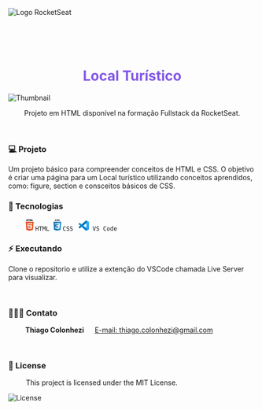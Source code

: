 <!--Banner session-->
<p>
  <img src="https://i.postimg.cc/HnHjH416/rocketseat-logo.png" alt="Logo RocketSeat" width="200" align="center" style="padding-top:13px">
</p>
<br><br><br>
<!--About session-->
<h1 align="center" style="color:#8257e6">Local Turístico</h1>

![Thumbnail](https://github.com/user-attachments/assets/27bad358-cccd-4921-990e-184413a7ae5e)


<p align="center">
  Projeto em HTML disponível na formação Fullstack da RocketSeat.
</p>
<br>
<!-- Infos do projeto -->
<h3> 💻 Projeto </h3>
<p align="left">
  Um projeto básico para compreender conceitos de HTML e CSS. O objetivo é criar uma página para um Local turístico utilizando conceitos aprendidos, 
como: figure, section e consceitos básicos de CSS.
</p>

<!-- Ícones das ferramentas -->
<h3> 🚀 Tecnologias </h3>
<p align="left"> &emsp;&emsp;
  <code><img height="23" src="https://raw.githubusercontent.com/github/explore/80688e429a7d4ef2fca1e82350fe8e3517d3494d/topics/html/html.png" alt="HTML">HTML</code>
  <code><img height="23" src="https://raw.githubusercontent.com/github/explore/80688e429a7d4ef2fca1e82350fe8e3517d3494d/topics/css/css.png" alt="CSS">CSS </code>
  <!--<code><img height="20" src="https://raw.githubusercontent.com/github/explore/80688e429a7d4ef2fca1e82350fe8e3517d3494d/topics/javascript/javascript.png" alt="JavaScript">JavaScript</code>
  <code><img height="25" src="https://raw.githubusercontent.com/github/explore/80688e429a7d4ef2fca1e82350fe8e3517d3494d/topics/react/react.png" alt="React">React </code>
  <code><img height="20" src="https://raw.githubusercontent.com/github/explore/80688e429a7d4ef2fca1e82350fe8e3517d3494d/topics/typescript/typescript.png" alt="TypeScript"> TypeScript </code>
  <code><img height="24" src="https://raw.githubusercontent.com/github/explore/80688e429a7d4ef2fca1e82350fe8e3517d3494d/topics/tailwind/tailwind.png" alt="TailWind"> TailWindCSS </code>
  <code><img height="26" src="https://i.postimg.cc/h42nSbgv/speech-recognition-logo3.png" alt="TailWind"> SpeechRecognition </code>-->
  <code><img height="21" src="https://raw.githubusercontent.com/github/explore/80688e429a7d4ef2fca1e82350fe8e3517d3494d/topics/visual-studio-code/visual-studio-code.png" alt="VS Code"> VS Code</code>
</p>

<!-- -->
<h3> ⚡ Executando </h3>

Clone o repositorio e utilize a extenção do VSCode chamada Live Server para visualizar. 

<br>

<h3> 👩🏼‍💻 Contato </h3>

<p>
  <strong>&emsp; &emsp; Thiago Colonhezi</strong> &emsp;
  <a href="thiago.colonhezi@gmail.com">
    E-mail: thiago.colonhezi@gmail.com
  </a>
</p>

<br>

<!-- Licenças -->
<h3 align="left"> 📝 License </h3>

&emsp; &emsp; This project is licensed under the MIT License.

<img alt="License" src="https://img.shields.io/static/v1?label=license&message=MIT&color=49AA26&labelColor=000000">

<br><br>

<br>
